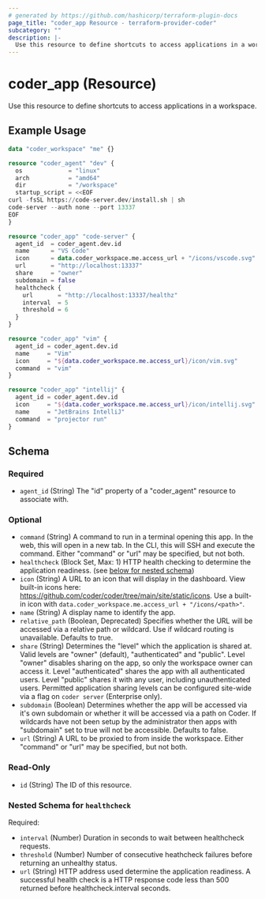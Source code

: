 ```yaml
---
# generated by https://github.com/hashicorp/terraform-plugin-docs
page_title: "coder_app Resource - terraform-provider-coder"
subcategory: ""
description: |-
  Use this resource to define shortcuts to access applications in a workspace.
---
```


# coder_app (Resource)

Use this resource to define shortcuts to access applications in a workspace.

## Example Usage

```terraform
data "coder_workspace" "me" {}

resource "coder_agent" "dev" {
  os             = "linux"
  arch           = "amd64"
  dir            = "/workspace"
  startup_script = <<EOF
curl -fsSL https://code-server.dev/install.sh | sh
code-server --auth none --port 13337
EOF
}

resource "coder_app" "code-server" {
  agent_id  = coder_agent.dev.id
  name      = "VS Code"
  icon      = data.coder_workspace.me.access_url + "/icons/vscode.svg"
  url       = "http://localhost:13337"
  share     = "owner"
  subdomain = false
  healthcheck {
    url       = "http://localhost:13337/healthz"
    interval  = 5
    threshold = 6
  }
}

resource "coder_app" "vim" {
  agent_id = coder_agent.dev.id
  name     = "Vim"
  icon     = "${data.coder_workspace.me.access_url}/icon/vim.svg"
  command  = "vim"
}

resource "coder_app" "intellij" {
  agent_id = coder_agent.dev.id
  icon     = "${data.coder_workspace.me.access_url}/icon/intellij.svg"
  name     = "JetBrains IntelliJ"
  command  = "projector run"
}
```

<!-- schema generated by tfplugindocs -->
## Schema

### Required

- `agent_id` (String) The "id" property of a "coder_agent" resource to associate with.

### Optional

- `command` (String) A command to run in a terminal opening this app. In the web, this will open in a new tab. In the CLI, this will SSH and execute the command. Either "command" or "url" may be specified, but not both.
- `healthcheck` (Block Set, Max: 1) HTTP health checking to determine the application readiness. (see [below for nested schema](#nestedblock--healthcheck))
- `icon` (String) A URL to an icon that will display in the dashboard. View built-in icons here: https://github.com/coder/coder/tree/main/site/static/icons. Use a built-in icon with `data.coder_workspace.me.access_url + "/icons/<path>"`.
- `name` (String) A display name to identify the app.
- `relative_path` (Boolean, Deprecated) Specifies whether the URL will be accessed via a relative path or wildcard. Use if wildcard routing is unavailable. Defaults to true.
- `share` (String) Determines the "level" which the application is shared at. Valid levels are "owner" (default), "authenticated" and "public". Level "owner" disables sharing on the app, so only the workspace owner can access it. Level "authenticated" shares the app with all authenticated users. Level "public" shares it with any user, including unauthenticated users. Permitted application sharing levels can be configured site-wide via a flag on `coder server` (Enterprise only).
- `subdomain` (Boolean) Determines whether the app will be accessed via it's own subdomain or whether it will be accessed via a path on Coder. If wildcards have not been setup by the administrator then apps with "subdomain" set to true will not be accessible. Defaults to false.
- `url` (String) A URL to be proxied to from inside the workspace. Either "command" or "url" may be specified, but not both.

### Read-Only

- `id` (String) The ID of this resource.

<a id="nestedblock--healthcheck"></a>
### Nested Schema for `healthcheck`

Required:

- `interval` (Number) Duration in seconds to wait between healthcheck requests.
- `threshold` (Number) Number of consecutive heathcheck failures before returning an unhealthy status.
- `url` (String) HTTP address used determine the application readiness. A successful health check is a HTTP response code less than 500 returned before healthcheck.interval seconds.


